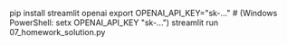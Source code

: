 pip install streamlit openai
export OPENAI_API_KEY="sk-..."     # (Windows PowerShell: setx OPENAI_API_KEY "sk-...")
streamlit run 07_homework_solution.py
